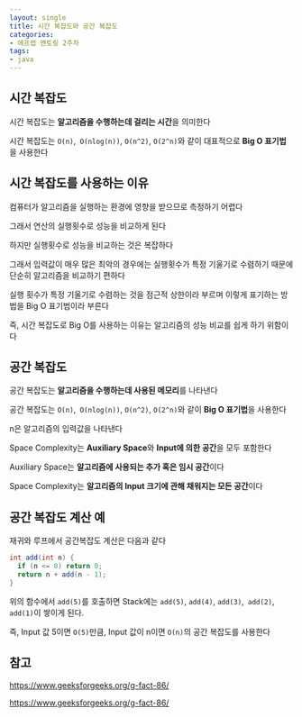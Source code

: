 ```yaml
---
layout: single
title: 시간 복잡도와 공간 복잡도
categories:
- 에프랩 멘토링 2주차
tags:
- java
---
```



## 시간 복잡도

시간 복잡도는 **알고리즘을 수행하는데 걸리는 시간**을 의미한다

시간 복잡도는 `O(n)`,` O(nlog(n))`, `O(n^2)`, `O(2^n)`와 같이 대표적으로  **Big O 표기법**을 사용한다


## 시간 복잡도를 사용하는 이유

컴퓨터가 알고리즘을 실행하는 환경에 영향을 받으므로 측정하기 어렵다

그래서 연산의 실행횟수로 성능을 비교하게 된다

하지만 실행횟수로 성능을 비교하는 것은 복잡하다

그래서 입력값이 매우 많은 최악의 경우에는 실행횟수가 특정 기울기로 수렴하기 때문에 단순히 알고리즘을 비교하기 편하다

실행 횟수가 특정 기울기로 수렴하는 것을 점근적 상한이라 부르며 이렇게 표기하는 방법을 Big O 표기법이라 부른다

즉, 시간 복잡도로 Big O를 사용하는 이유는 알고리즘의 성능 비교를 쉽게 하기 위함이다


## 공간 복잡도

공간 복잡도는 **알고리즘을 수행하는데 사용된 메모리**를 나타낸다

공간 복잡도는 `O(n)`,` O(nlog(n))`, `O(n^2)`, `O(2^n)`와 같이 **Big O 표기법**을 사용한다

n은 알고리즘의 입력값을 나타낸다

Space Complexity는 **Auxiliary Space**와 **Input에 의한 공간**을 모두 포함한다

Auxiliary Space는 **알고리즘에 사용되는 추가 혹은 임시 공간**이다

Space Complexity는 **알고리즘의 Input 크기에 관해 채워지는 모든 공간**이다





## 공간 복잡도 계산 예

재귀와 루프에서 공간복잡도 계산은 다음과 같다

```java
int add(int n) {
  if (n <= 0) return 0;
  return n + add(n - 1);
}
```

위의 함수에서 `add(5)`를 호출하면 Stack에는 `add(5)`, `add(4)`, `add(3)`,` add(2)`, `add(1)`이 쌓이게 된다. 

즉, Input 값 5이면 `O(5)`만큼, Input 값이 n이면 `O(n)`의 공간 복잡도를 사용한다





## 참고 

https://www.geeksforgeeks.org/g-fact-86/

https://www.geeksforgeeks.org/g-fact-86/